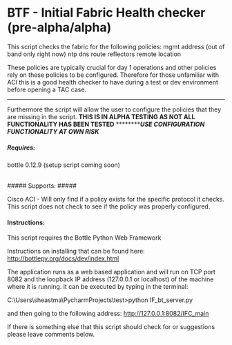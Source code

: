 BTF - Initial Fabric Health checker (pre-alpha/alpha)
=====================

This script checks the fabric for the following policies:
mgmt address (out of band only right now)
ntp
dns
route reflectors
remote location

These policies are typically crucial for day 1 operations
and other policies rely on these policies to be configured.
Therefore for those unfamiliar with ACI this is a good health
checker to have during a test or dev environment before opening 
a TAC case.

********************************************************************
Furthermore the script will allow the user to configure the policies
that they are missing in the script. 
**THIS IS IN ALPHA TESTING AS NOT ALL FUNCTIONALITY HAS BEEN TESTED**
*****************USE CONFIGURATION FUNCTIONALITY AT OWN RISK*********
<br>
##### Requires: #####

bottle 0.12.9 
(setup script coming soon)
     
<br>  
##### Supports: #####

Cisco ACI - Will only find if a policy exists for the specific
protocol it checks. This script does not check to see if the policy
was properly configured.
<br>   

#### Instructions: ####
This script requires the Bottle Python Web Framework

Instructions on installing that can be found here:
http://bottlepy.org/docs/dev/index.html 

The application runs as a web based application and will run on TCP port 8082 
and the loopback IP address (127.0.0.1 or localhost) of the machine where it is running.
 it can be executed by typing in the terminal:

C:\Users\sheastma\PycharmProjects\test>python IF_bt_server.py

and then going to the following address: http://127.0.0.1:8082/IFC_main

If there is something else that this script should check for or suggestions 
please leave comments below.